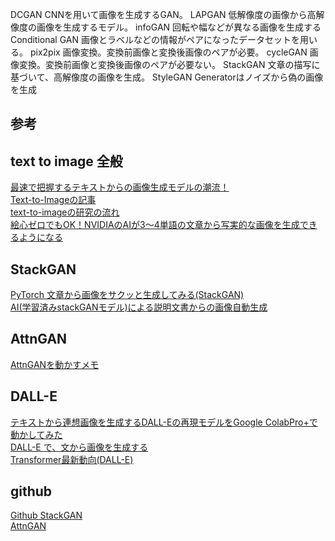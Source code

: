DCGAN
    CNNを用いて画像を生成するGAN。
LAPGAN
    低解像度の画像から高解像度の画像を生成するモデル。
infoGAN
    回転や幅などが異なる画像を生成する
Conditional GAN
    画像とラベルなどの情報がペアになったデータセットを用いる。
pix2pix
    画像変換。変換前画像と変換後画像のペアが必要。
cycleGAN
    画像変換。変換前画像と変換後画像のペアが必要ない。
StackGAN
    文章の描写に基づいて、高解像度の画像を生成。
StyleGAN
    Generatorはノイズから偽の画像を生成


## 参考

## text to image 全般
[最速で把握するテキストからの画像生成モデルの潮流！](https://qiita.com/shimopino/items/f096cd92c5107ee02208)  
[Text-to-Imageの記事](https://sinlab.future-tech-association.org/blogs/daihyo0806/)  
[text-to-imageの研究の流れ](https://akmtn.hatenablog.com/entry/2018/03/25/182759)  
[絵心ゼロでもOK！NVIDIAのAIが3～4単語の文章から写実的な画像を生成できるようになる](https://www.gizmodo.jp/2021/12/nvidia-gaugan2.html)  

## StackGAN
[PyTorch 文章から画像をサクッと生成してみる(StackGAN)](http://cedro3.com/ai/pytorch-stackgan/)  
[AI(学習済みstackGANモデル)による説明文書からの画像自動生成](https://software-data-mining.com/ai%E5%AD%A6%E7%BF%92%E6%B8%88%E3%81%BFstackgan%E3%83%A2%E3%83%87%E3%83%AB%E3%81%AB%E8%AA%AC%E6%98%8E%E6%96%87%E6%9B%B8%E3%81%8B%E3%82%89%E3%81%AE%E7%94%BB%E5%83%8F%E8%87%AA%E5%8B%95%E7%94%9F/)  

## AttnGAN
[AttnGANを動かすメモ](https://haruka0000.hatenablog.com/entry/2019/07/08/151757)  

## DALL-E
[テキストから連想画像を生成するDALL-Eの再現モデルをGoogle ColabPro+で動かしてみた](https://qiita.com/electronics_diy721/items/ca38096c74cfe1c53e30)  
[DALL-E で、文から画像を生成する](http://cedro3.com/ai/dall-e/)  
[Transformer最新動向(DALL-E)](https://tech-ai.panasonic.com/jp/blog_page.html?id=20211022)  

## github
[Github StackGAN](https://github.com/hanzhanggit/StackGAN-Pytorch)  
[AttnGAN](https://github.com/taoxugit/AttnGAN)   


